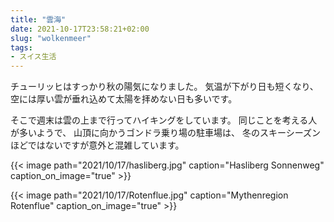```yaml
---
title: "雲海"
date: 2021-10-17T23:58:21+02:00
slug: "wolkenmeer"
tags:
- スイス生活
---
```

チューリッヒはすっかり秋の陽気になりました。
気温が下がり日も短くなり、
空には厚い雲が垂れ込めて太陽を拝めない日も多いです。

そこで週末は雲の上まで行ってハイキングをしています。
同じことを考える人が多いようで、
山頂に向かうゴンドラ乗り場の駐車場は、
冬のスキーシーズンほどではないですが意外と混雑しています。

{{< image
    path="2021/10/17/hasliberg.jpg"
    caption="Hasliberg Sonnenweg"
    caption_on_image="true" >}}

{{< image
    path="2021/10/17/Rotenflue.jpg"
    caption="Mythenregion Rotenflue"
    caption_on_image="true" >}}
